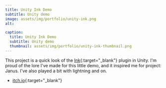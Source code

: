 ```yaml
---
title: Unity Ink Demo
subtitle: Unity demo
image: assets/img/portfolio/unity-ink.png
alt: 

caption:
  title: Unity Ink Demo
  subtitle: Unity demo
  thumbnail: assets/img/portfolio/unity-ink-thumbnail.png
---
```


This project is a quick look of the [Ink](https://www.inklestudios.com/ink/){:target="_blank"} plugin in Unity.
I'm proud of the lore I've made for this little demo, and it inspired me for project: Janus. I've also played a bit with lightning and on.

- [itch.io](https://kisis.itch.io/demo-technique-unity-1){:target="_blank"}
